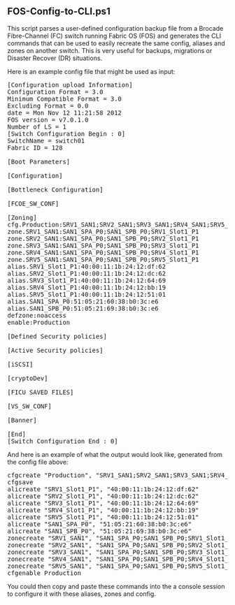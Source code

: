 ## FOS-Config-to-CLI.ps1
This script parses a user-defined configuration backup file from a Brocade Fibre-Channel (FC) switch running Fabric OS (FOS) and generates the CLI commands that can be used to easily recreate the same config, aliases and zones on another switch. This is very useful for backups, migrations or Disaster Recover (DR) situations.

Here is an example config file that might be used as input:
<pre>
[Configuration upload Information]
Configuration Format = 3.0
Minimum Compatible Format = 3.0
Excluding Format = 0.0
date = Mon Nov 12 11:21:58 2012
FOS version = v7.0.1.0
Number of LS = 1
[Switch Configuration Begin : 0]
SwitchName = switch01
Fabric ID = 128

[Boot Parameters]

[Configuration]

[Bottleneck Configuration]

[FCOE_SW_CONF]

[Zoning]
cfg.Production:SRV1_SAN1;SRV2_SAN1;SRV3_SAN1;SRV4_SAN1;SRV5_SAN1
zone.SRV1_SAN1:SAN1_SPA_P0;SAN1_SPB_P0;SRV1_Slot1_P1
zone.SRV2_SAN1:SAN1_SPA_P0;SAN1_SPB_P0;SRV2_Slot1_P1
zone.SRV3_SAN1:SAN1_SPA_P0;SAN1_SPB_P0;SRV3_Slot1_P1
zone.SRV4_SAN1:SAN1_SPA_P0;SAN1_SPB_P0;SRV4_Slot1_P1
zone.SRV5_SAN1:SAN1_SPA_P0;SAN1_SPB_P0;SRV5_Slot1_P1
alias.SRV1_Slot1_P1:40:00:11:1b:24:12:df:62
alias.SRV2_Slot1_P1:40:00:11:1b:24:12:dc:62
alias.SRV3_Slot1_P1:40:00:11:1b:24:12:64:69
alias.SRV4_Slot1_P1:40:00:11:1b:24:12:bb:19
alias.SRV5_Slot1_P1:40:00:11:1b:24:12:51:01
alias.SAN1_SPA_P0:51:05:21:60:38:b0:3c:e6
alias.SAN1_SPB_P0:51:05:21:69:38:b0:3c:e6
defzone:noaccess
enable:Production

[Defined Security policies]

[Active Security policies]

[iSCSI]

[cryptoDev]

[FICU SAVED FILES]

[VS_SW_CONF]

[Banner]

[End]
[Switch Configuration End : 0]
</pre>

And here is an example of what the output would look like, generated from the config file above:
<pre>
cfgcreate "Production", "SRV1_SAN1;SRV2_SAN1;SRV3_SAN1;SRV4_SAN1;SRV5_SAN1"
cfgsave
alicreate "SRV1_Slot1_P1", "40:00:11:1b:24:12:df:62"
alicreate "SRV2_Slot1_P1", "40:00:11:1b:24:12:dc:62"
alicreate "SRV3_Slot1_P1", "40:00:11:1b:24:12:64:69"
alicreate "SRV4_Slot1_P1", "40:00:11:1b:24:12:bb:19"
alicreate "SRV5_Slot1_P1", "40:00:11:1b:24:12:51:01"
alicreate "SAN1_SPA_P0", "51:05:21:60:38:b0:3c:e6"
alicreate "SAN1_SPB_P0", "51:05:21:69:38:b0:3c:e6"
zonecreate "SRV1_SAN1", "SAN1_SPA_P0;SAN1_SPB_P0;SRV1_Slot1_P1"
zonecreate "SRV2_SAN1", "SAN1_SPA_P0;SAN1_SPB_P0;SRV2_Slot1_P1"
zonecreate "SRV3_SAN1", "SAN1_SPA_P0;SAN1_SPB_P0;SRV3_Slot1_P1"
zonecreate "SRV4_SAN1", "SAN1_SPA_P0;SAN1_SPB_P0;SRV4_Slot1_P1"
zonecreate "SRV5_SAN1", "SAN1_SPA_P0;SAN1_SPB_P0;SRV5_Slot1_P1"
cfgenable Production
</pre>

You could then copy and paste these commands into the a console session to configure it with these aliases, zones and config.

